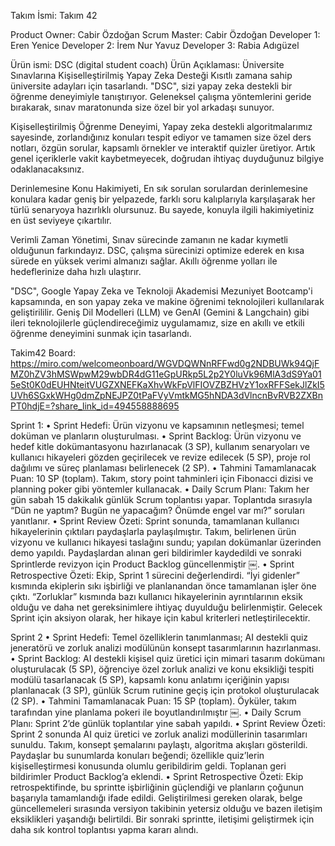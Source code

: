 Takım İsmi: Takım 42

Product Owner: Cabir Özdoğan
Scrum Master: Cabir Özdoğan
Developer 1: Eren Yenice
Developer 2: İrem Nur Yavuz
Developer 3: Rabia Adıgüzel

Ürün ismi: DSC (digital student coach)
Ürün Açıklaması: Üniversite Sınavlarına Kişiselleştirilmiş Yapay Zeka Desteği
Kısıtlı zamana sahip üniversite adayları için tasarlandı. "DSC", sizi yapay zeka destekli bir öğrenme deneyimiyle tanıştırıyor. Geleneksel çalışma yöntemlerini geride bırakarak, sınav maratonunda size özel bir yol arkadaşı sunuyor.

Kişiselleştirilmiş Öğrenme Deneyimi, Yapay zeka destekli algoritmalarımız sayesinde, zorlandığınız konuları tespit ediyor ve tamamen size özel ders notları, özgün sorular, kapsamlı örnekler ve interaktif quizler üretiyor. Artık genel içeriklerle vakit kaybetmeyecek, doğrudan ihtiyaç duyduğunuz bilgiye odaklanacaksınız.

Derinlemesine Konu Hakimiyeti, En sık sorulan sorulardan derinlemesine konulara kadar geniş bir yelpazede, farklı soru kalıplarıyla karşılaşarak her türlü senaryoya hazırlıklı olursunuz. Bu sayede, konuyla ilgili hakimiyetiniz en üst seviyeye çıkartılır.

Verimli Zaman Yönetimi, Sınav sürecinde zamanın ne kadar kıymetli olduğunun farkındayız. DSC, çalışma sürecinizi optimize ederek en kısa sürede en yüksek verimi almanızı sağlar. Akıllı öğrenme yolları ile hedeflerinize daha hızlı ulaştırır.


"DSC", Google Yapay Zeka ve Teknoloji Akademisi Mezuniyet Bootcamp'i kapsamında, en son yapay zeka ve makine öğrenimi teknolojileri kullanılarak geliştirililir. Geniş Dil Modelleri (LLM) ve GenAI (Gemini & Langchain) gibi ileri teknolojilerle güçlendireceğimiz uygulamamız, size en akıllı ve etkili öğrenme deneyimini sunmak için tasarlandı.

Takim42 Board: https://miro.com/welcomeonboard/WGVDQWNnRFFwd0g2NDBUWk94QjFMZ0hZV3hMSWpwM29wbDR4dG11eGpURkp5L2p2Y0luVk96MlA3dS9Ya015eSt0K0dEUHNteitVUGZXNEFKaXhvWkFpVlFIOVZBZHVzY1oxRFFSekJlZkI5UVh6SGxkWHg0dmZpNEJPZ0tPaFVyVmtkMG5hNDA3dVlncnBvRVB2ZXBnPT0hdjE=?share_link_id=494558888695

Sprint 1:
	•	Sprint Hedefi: Ürün vizyonu ve kapsamının netleşmesi; temel doküman ve planların oluşturulması.
	•	Sprint Backlog: Ürün vizyonu ve hedef kitle dokümantasyonu hazırlanacak (3 SP), kullanım senaryoları ve kullanıcı hikayeleri gözden geçirilecek ve revize edilecek (5 SP), proje rol dağılımı ve süreç planlaması belirlenecek (2 SP).
	•	Tahmini Tamamlanacak Puan: 10 SP (toplam). Takım, story point tahminleri için Fibonacci dizisi ve planning poker gibi yöntemler kullanacak.
	•	Daily Scrum Planı: Takım her gün sabah 15 dakikalık günlük Scrum toplantısı yapar. Toplantıda sırasıyla “Dün ne yaptım? Bugün ne yapacağım? Önümde engel var mı?” soruları yanıtlanır.
	•	Sprint Review Özeti: Sprint sonunda, tamamlanan kullanıcı hikayelerinin çıktıları paydaşlarla paylaşılmıştır. Takım, belirlenen ürün vizyonu ve kullanıcı hikayesi taslağını sundu; yapılan dokümanlar üzerinden demo yapıldı. Paydaşlardan alınan geri bildirimler kaydedildi ve sonraki Sprintlerde revizyon için Product Backlog güncellenmiştir ￼. 
	•	Sprint Retrospective Özeti: Ekip, Sprint 1 sürecini değerlendirdi. “İyi gidenler” kısmında ekiplerin sıkı işbirliği ve planlanandan önce tamamlanan işler öne çıktı. “Zorluklar” kısmında bazı kullanıcı hikayelerinin ayrıntılarının eksik olduğu ve daha net gereksinimlere ihtiyaç duyulduğu belirlenmiştir. Gelecek Sprint için aksiyon olarak, her hikaye için kabul kriterleri netleştirilecektir. 

Sprint 2
	•	Sprint Hedefi: Temel özelliklerin tanımlanması; AI destekli quiz jeneratörü ve zorluk analizi modülünün konsept tasarımlarının hazırlanması.
	•	Sprint Backlog: AI destekli kişisel quiz üretici için mimari tasarım dokümanı oluşturulacak (5 SP), öğrenciye özel zorluk analizi ve konu eksikliği tespiti modülü tasarlanacak (5 SP), kapsamlı konu anlatımı içeriğinin yapısı planlanacak (3 SP), günlük Scrum rutinine geçiş için protokol oluşturulacak (2 SP).
	•	Tahmini Tamamlanacak Puan: 15 SP (toplam). Öyküler, takım tarafından yine planlama pokeri ile boyutlandırılmıştır ￼.
	•	Daily Scrum Planı: Sprint 2’de günlük toplantılar yine sabah yapıldı.
	•	Sprint Review Özeti: Sprint 2 sonunda AI quiz üretici ve zorluk analizi modüllerinin tasarımları sunuldu. Takım, konsept şemalarını paylaştı, algoritma akışları gösterildi. Paydaşlar bu sunumlarda konuları beğendi; özellikle quiz’lerin kişiselleştirmesi konusunda olumlu geribildirim geldi. Toplanan geri bildirimler Product Backlog’a eklendi.
	•	Sprint Retrospective Özeti: Ekip retrospektifinde, bu sprintte işbirliğinin güçlendiği ve planların çoğunun başarıyla tamamlandığı ifade edildi. Geliştirilmesi gereken olarak, belge güncellemeleri sırasında versiyon takibinin yetersiz olduğu ve bazen iletişim eksiklikleri yaşandığı belirtildi. Bir sonraki sprintte, iletişimi geliştirmek için daha sık kontrol toplantısı yapma kararı alındı.
